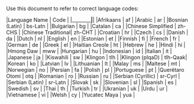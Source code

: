 Use this document to refer to correct language codes:

|Language Name | Code |
|______________|______|
|Afrikaans | af |
|Arabic | ar |
|Bosnian (Latin) | bs-Latn |
|Bulgarian | bg |
|Catalan | ca |
|Chinese Simplified | zh-CHS |
|Chinese Traditional| zh-CHT |
|Croatian | hr |
|Czech | cs |
|Danish | da |
|Dutch | nl |
|English | en |
|Estonian | et |
|Finnish | fi |
|French | fr |
|German | de |
|Greek | el |
|Haitian Creole | ht |
|Hebrew | he |
|Hindi | hi |
|Hmong Daw | mww |
|Hungarian | hu |
|Indonesian | id |
|Italian | it |
|Japanese | ja |
|Kiswahili | sw |
|Klingon | tlh |
|Klingon (pIqaD) | tlh-Qaak|
|Korean | ko |
|Latvian | lv |
|Lithuanian | lt |
|Malay | ms |
|Maltese | mt |
|Norwegian | no |
|Persian | fa |
|Polish | pl |
|Portuguese | pt |
|Querétaro Otomi | otq |
|Romanian | ro |
|Russian | ru |
|Serbian (Cyrillic) | sr-Cyrl |
|Serbian (Latin) | sr-Latn |
|Slovak | sk |
|Slovenian | sl |
|Spanish | es |
|Swedish | sv |
|Thai | th |
|Turkish | tr |
|Ukranian | uk |
|Urdu | ur |
|Vietnamese | vi |
|Welsh | cy |
|Yucatec Maya | yua |
